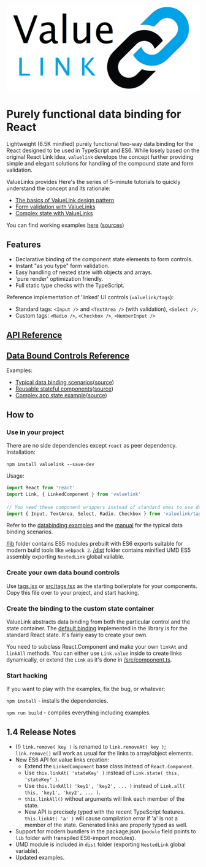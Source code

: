 ![logo](/docs/images/value-link-logo.png) 

# Purely functional data binding for React

Lightweight (6.5K minified) purely functional two-way data binding for the React designed to be used in TypeScript and ES6.
While losely based on the original React Link idea, `valuelink` develops the concept further providing simple and elegant solutions
for handling of the compound state and form validation.

ValueLinks provides Here's the series of 5-minute tutorials to quickly understand the concept and its rationale:

- [The basics of ValueLink design pattern](https://medium.com/@gaperton/managing-state-and-forms-with-react-part-1-12eacb647112#.j7sqgkj88)
- [Form validation with ValueLinks](https://medium.com/@gaperton/react-forms-with-value-links-part-2-validation-9d1ba78f8e49#.nllbm4cr7)
- [Complex state with ValueLinks](https://medium.com/@gaperton/state-and-forms-in-react-part-3-handling-the-complex-state-acf369244d37#.x0fjcxljo)

You can find working examples [here](https://volicon.github.io/NestedLink/) ([sources](/example/src))

## Features

- Declarative binding of the component state elements to form controls.
- Instant "as you type" form validation.
- Easy handling of nested state with objects and arrays.
- 'pure render' optimization friendly.
- Full static type checks with the TypeScript.

Reference implementation of 'linked' UI controls (`valuelink/tags`):

- Standard tags: `<Input />` and `<TextArea />` (with validation), `<Select />`,
- Custom tags: `<Radio />`, `<Checkbox />`, `<NumberInput />`

## [API Reference](/docs/api.md)

## [Data Bound Controls Reference](/docs/databinding.md)

Examples:

- [Typical data binding scenarios](https://volicon.github.io/NestedLink/example/databinding.html)([source](/example/src/databinding.jsx))
- [Reusable stateful components](https://volicon.github.io/NestedLink/example/asaf.html)([source](/example/src/asaf.jsx))
- [Complex app state example](https://volicon.github.io/NestedLink/)([source](/example/src/userslist.jsx))

## How to

### Use in your project

There are no side dependencies except `react` as peer dependency. Installation:

`npm install valuelink --save-dev`

Usage:

```javascript
import React from 'react'
import Link, { LinkedComponent } from 'valuelink'

// You need these component wrappers instead of standard ones to use data binding.
import { Input, TextArea, Select, Radio, Checkbox } from 'valuelink/tags'
```

Refer to the [databinding examples](/example/src/databinding.jsx) and the [manual](/docs/databinding.md) for the typical data binding scenarios.

[/lib](/lib) folder contains ES5 modules prebuilt with ES6 exports suitable for modern build tools like `webpack 2`.
[/dist](/dist) folder contains minified UMD ES5 assembly exporting `NestedLink` global valiable.

### Create your own data bound controls

Use [tags.jsx](/tags.jsx) or [src/tags.tsx](/src/tags.tsx) as the starting boilerplate for your components.
Copy this file over to your project, and start hacking.

### Create the binding to the custom state container

ValueLink abstracts data binding from both the particular control and the state container. The [default binding](/src/component.ts) implemented
in the library is for the standard React state. It's fairly easy to create your own.

You need to subclass React.Component and make your own `linkAt` and `linkAll` methods.
You can either use `Link.value` inside to create links dynamically, or extend the `Link` as it's done in [/src/component.ts](/src/component.ts).

### Start hacking

If you want to play with the examples, fix the bug, or whatever:

`npm install` - installs the dependencies.

`npm run build` - compiles everything including examples.

## 1.4 Release Notes

- (!) `link.remove( key )` is renamed to `link.removeAt( key )`; `link.remove()` will work as usual for the links to array/object elements.
- New ES6 API for value links creation:
    - Extend the `LinkedComponent` base class instead of `React.Component`.
    - Use `this.linkAt( 'stateKey' )` instead of `Link.state( this, 'stateKey' )`.
    - Use `this.linkAll( 'key1', 'key2', ... )` instead of `Link.all( this, 'key1', 'key2', ... )`.
    - `this.linkAll()` without arguments will link each member of the state.
    - New API is precisely typed with the recent TypeScript features. `this.linkAt( 'a' )` will cause compilation error if 'a' is not a member of the state. Generated links are properly typed as well.
- Support for modern bundlers in the package.json (`module` field points to `lib` folder with transpiled ES6-import modules).
- UMD module is included in `dist` folder (exporting `NestedLink` global variable).
- Updated examples.